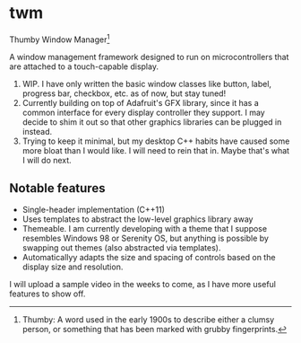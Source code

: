 # twm
Thumby Window Manager[^1]

A window management framework designed to run on microcontrollers that are attached to a touch-capable display.

1. WIP. I have only written the basic window classes like button, label, progress bar, checkbox, etc. as of now, but stay tuned!
2. Currently building on top of Adafruit's GFX library, since it has a common interface for every display controller they support. I may decide to shim it out so that other graphics libraries can be plugged in instead.
3. Trying to keep it minimal, but my desktop C++ habits have caused some more bloat than I would like. I will need to rein that in. Maybe that's what I will do next.

## Notable features

- Single-header implementation (C++11)
- Uses templates to abstract the low-level graphics library away
- Themeable. I am currently developing with a theme that I suppose resembles Windows 98 or Serenity OS, but anything is possible by swapping out themes (also abstracted via templates).
- Automaticallyy adapts the size and spacing of controls based on the display size and resolution.

I will upload a sample video in the weeks to come, as I have more useful features to show off.

[^1]: Thumby: A word used in the early 1900s to describe either a clumsy person, or something that has been marked with grubby fingerprints.
